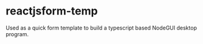 # reactjsform-temp

Used as a quick form template to build a typescript based NodeGUI desktop program.
